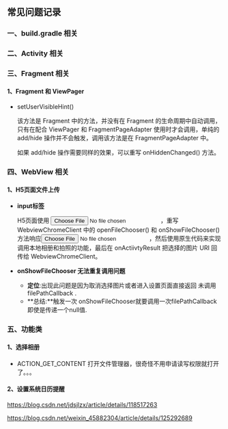 ## 常见问题记录



### 一、build.gradle 相关







### 二、Activity 相关









### 三、Fragment 相关

#### 1、Fragment 和 ViewPager

- setUserVisibleHint()

  该方法是 Fragment 中的方法，并没有在 Fragment 的生命周期中自动调用，只有在配合 ViewPager 和 FragmentPageAdapter 使用时才会调用，单纯的 add/hide 操作并不会触发，调用该方法是在 FragmentPageAdapter 中。

  如果 add/hide 操作需要同样的效果，可以重写 onHiddenChanged() 方法。





### 四、WebView 相关

#### 1、H5页面文件上传

- **input标签**

  H5页面使用 <input type="file"> ，重写 WebviewChromeClient 中的 openFileChooser() 和 onShowFileChooser()方法响应<input type="file">，然后使用原生代码来实现调用本地相册和拍照的功能，最后在 onActiivtyResult 把选择的图片 URI 回传给 WebviewChromeClient。

  

- **onShowFileChooser 无法重复调用问题**

  - **定位**:出现此问题是因为取消选择图片或者进入设置页面直接返回 未调用 filePathCallback .
  - **总结:**触发一次 onShowFileChooser就要调用一次filePathCallback即使是传递一个null值.



### 五、功能类

#### 1、选择相册

- ACTION_GET_CONTENT 打开文件管理器，很奇怪不用申请读写权限就打开了。。。



#### 2、设置系统日历提醒

https://blog.csdn.net/jdsjlzx/article/details/118517263

https://blog.csdn.net/weixin_45882304/article/details/125292689